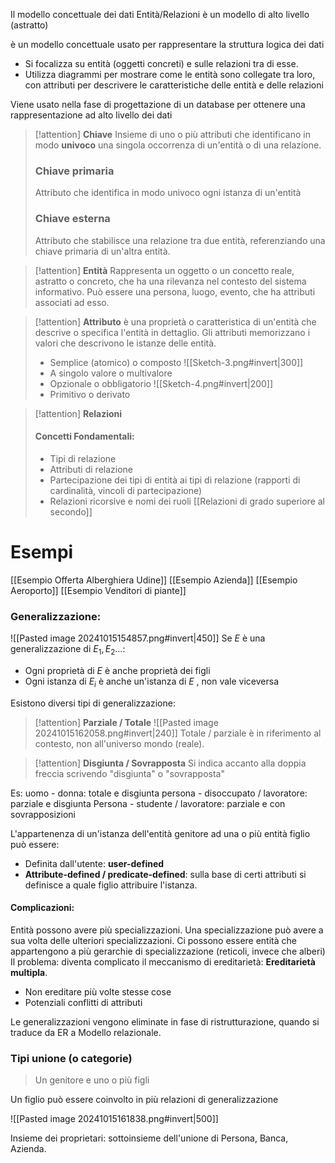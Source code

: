 Il modello concettuale dei dati Entità/Relazioni è un modello di alto livello (astratto)

è un modello concettuale usato per rappresentare la struttura logica dei dati
- Si focalizza su entità (oggetti concreti) e sulle relazioni tra di esse. 
- Utilizza diagrammi per mostrare come le entità sono collegate tra loro, con attributi per descrivere le caratteristiche delle entità e delle relazioni

Viene usato nella fase di progettazione di un database per ottenere una rappresentazione ad alto livello dei dati 

> [!attention]  **Chiave** 
> Insieme di uno o più attributi che identificano in modo **univoco** una singola occorrenza di un'entità o di una relazione. 
> ### Chiave primaria 
> Attributo che identifica in modo univoco ogni istanza di un'entità
> ### Chiave esterna
> Attributo che stabilisce una relazione tra due entità, referenziando una chiave primaria di un'altra entità.

> [!attention]  **Entità** 
 > Rappresenta un oggetto o un concetto reale, astratto o concreto, che ha una rilevanza nel contesto del sistema informativo. 
 > Può essere una persona, luogo, evento, che ha attributi associati ad esso. 
 
> [!attention]  **Attributo** 
> è una proprietà o caratteristica di un'entità che descrive o specifica l'entità in dettaglio. Gli attributi memorizzano i valori che descrivono le istanze delle entità. 
> 
 > - Semplice (atomico) o composto 
 >   ![[Sketch-3.png#invert|300]]
 > - A singolo valore o multivalore
 > - Opzionale o obbligatorio
 >   ![[Sketch-4.png#invert|200]]
 > - Primitivo o derivato 
 
 > [!attention]  **Relazioni** 
 > #### Concetti Fondamentali: 
 > - Tipi di relazione
 > - Attributi di relazione
 > - Partecipazione dei tipi di entità ai tipi di relazione (rapporti di cardinalità, vincoli di partecipazione)
 > - Relazioni ricorsive e nomi dei ruoli 
 > [[Relazioni di grado superiore al secondo]]
 

# Esempi

[[Esempio Offerta Alberghiera Udine]]
[[Esempio Azienda]]
[[Esempio Aeroporto]]
[[Esempio Venditori di piante]]

### Generalizzazione: 

![[Pasted image 20241015154857.png#invert|450]]
Se $E$ è una generalizzazione di $E_{1}, E_{2}\dots$: 
- Ogni proprietà di $E$ è anche proprietà dei figli
- Ogni istanza di $E_{i}$ è anche un'istanza di $E$ , non vale viceversa 

Esistono diversi tipi di generalizzazione: 

> [!attention]  **Parziale / Totale** 
 > ![[Pasted image 20241015162058.png#invert|240]]
 > Totale / parziale è in riferimento al contesto, non all'universo mondo (reale). 
 
> [!attention]  **Disgiunta / Sovrapposta** 
 > Si indica accanto alla doppia freccia scrivendo "disgiunta" o "sovrapposta"

Es: uomo - donna: totale e disgiunta
persona - disoccupato / lavoratore: parziale e disgiunta
Persona - studente / lavoratore: parziale e con sovrapposizioni

L'appartenenza di un'istanza dell'entità genitore ad una o più entità figlio può essere: 
- Definita dall'utente: **user-defined**
- **Attribute-defined / predicate-defined**: sulla base di certi attributi si definisce a quale figlio attribuire l'istanza. 

#### Complicazioni: 
Entità possono avere più specializzazioni. Una specializzazione può avere a sua volta delle ulteriori specializzazioni. 
Ci possono essere entità che appartengono a più gerarchie di specializzazione (reticoli, invece che alberi)
Il problema: diventa complicato il meccanismo di ereditarietà: **Ereditarietà multipla**. 
- Non ereditare più volte stesse cose
- Potenziali conflitti di attributi


Le generalizzazioni vengono eliminate in fase di ristrutturazione, quando si traduce da ER a Modello relazionale. 


### Tipi unione (o categorie)
> Un genitore e uno o più figli

Un figlio può essere coinvolto in più relazioni di generalizzazione 


![[Pasted image 20241015161838.png#invert|500]]

Insieme dei proprietari: sottoinsieme dell'unione di Persona, Banca, Azienda. 



